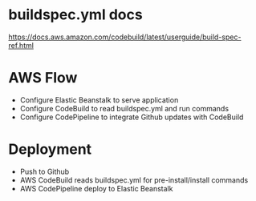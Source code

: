 # buildspec.yml docs

https://docs.aws.amazon.com/codebuild/latest/userguide/build-spec-ref.html

# AWS Flow

-   Configure Elastic Beanstalk to serve application
-   Configure CodeBuild to read buildspec.yml and run commands
-   Configure CodePipeline to integrate Github updates with CodeBuild

# Deployment

-   Push to Github
-   AWS CodeBuild reads buildspec.yml for pre-install/install commands
-   AWS CodePipeline deploy to Elastic Beanstalk
